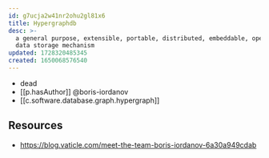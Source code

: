 ```yaml
---
id: g7ucja2w41nr2ohu2gl81x6
title: Hypergraphdb
desc: >-
  a general purpose, extensible, portable, distributed, embeddable, open-source
  data storage mechanism
updated: 1728320485345
created: 1650068576540
---
```


- dead
- [[p.hasAuthor]] @boris-iordanov
- [[c.software.database.graph.hypergraph]]

## Resources

- https://blog.vaticle.com/meet-the-team-boris-iordanov-6a30a949cdab